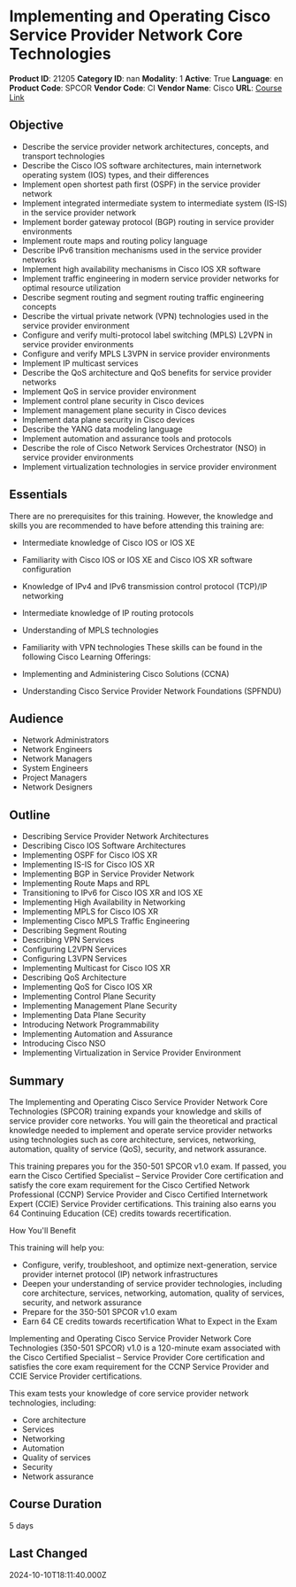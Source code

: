 # Implementing and Operating Cisco Service Provider Network Core Technologies

**Product ID**: 21205
**Category ID**: nan
**Modality**: 1
**Active**: True
**Language**: en
**Product Code**: SPCOR
**Vendor Code**: CI
**Vendor Name**: Cisco
**URL**: [Course Link](https://www.fastlaneus.com/course/cisco-spcor)

## Objective
- Describe the service provider network architectures, concepts, and transport technologies
- Describe the Cisco IOS software architectures, main internetwork operating system (IOS) types, and their differences
- Implement open shortest path first (OSPF) in the service provider network
- Implement integrated intermediate system to intermediate system (IS-IS) in the service provider network
- Implement border gateway protocol (BGP) routing in service provider environments
- Implement route maps and routing policy language
- Describe IPv6 transition mechanisms used in the service provider networks
- Implement high availability mechanisms in Cisco IOS XR software
- Implement traffic engineering in modern service provider networks for optimal resource utilization
- Describe segment routing and segment routing traffic engineering concepts
- Describe the virtual private network (VPN) technologies used in the service provider environment
- Configure and verify multi-protocol label switching (MPLS) L2VPN in service provider environments
- Configure and verify MPLS L3VPN in service provider environments
- Implement IP multicast services
- Describe the QoS architecture and QoS benefits for service provider networks
- Implement QoS in service provider environment
- Implement control plane security in Cisco devices
- Implement management plane security in Cisco devices
- Implement data plane security in Cisco devices
- Describe the YANG data modeling language
- Implement automation and assurance tools and protocols
- Describe the role of Cisco Network Services Orchestrator (NSO) in service provider environments
- Implement virtualization technologies in service provider environment

## Essentials
There are no prerequisites for this training. However, the knowledge and skills you are recommended to have before attending this training are: 


- Intermediate knowledge of Cisco IOS or IOS XE
- Familiarity with Cisco IOS or IOS XE and Cisco IOS XR software configuration
- Knowledge of IPv4 and IPv6 transmission control protocol (TCP)/IP networking
- Intermediate knowledge of IP routing protocols
- Understanding of MPLS technologies
- Familiarity with VPN technologies
These skills can be found in the following Cisco Learning Offerings:   


- Implementing and Administering Cisco Solutions (CCNA)
- Understanding Cisco Service Provider Network Foundations (SPFNDU)

## Audience
- Network Administrators
- Network Engineers
- Network Managers
- System Engineers
- Project Managers
- Network Designers

## Outline
- Describing Service Provider Network Architectures
- Describing Cisco IOS Software Architectures
- Implementing OSPF for Cisco IOS XR
- Implementing IS-IS for Cisco IOS XR
- Implementing BGP in Service Provider Network
- Implementing Route Maps and RPL
- Transitioning to IPv6 for Cisco IOS XR and IOS XE
- Implementing High Availability in Networking
- Implementing MPLS for Cisco IOS XR
- Implementing Cisco MPLS Traffic Engineering
- Describing Segment Routing
- Describing VPN Services
- Configuring L2VPN Services
- Configuring L3VPN Services
- Implementing Multicast for Cisco IOS XR
- Describing QoS Architecture
- Implementing QoS for Cisco IOS XR
- Implementing Control Plane Security
- Implementing Management Plane Security
- Implementing Data Plane Security
- Introducing Network Programmability
- Implementing Automation and Assurance
- Introducing Cisco NSO
- Implementing Virtualization in Service Provider Environment

## Summary
The Implementing and Operating Cisco Service Provider Network Core Technologies (SPCOR) training expands your knowledge and skills of service provider core networks. You will gain the theoretical and practical knowledge needed to implement and operate service provider networks using technologies such as core architecture, services, networking, automation, quality of service (QoS), security, and network assurance.   

This training prepares you for the 350-501 SPCOR v1.0 exam. If passed, you earn the Cisco Certified Specialist – Service Provider Core certification and satisfy the core exam requirement for the Cisco Certified Network Professional (CCNP) Service Provider and Cisco Certified Internetwork Expert (CCIE) Service Provider certifications. This training also earns you 64 Continuing Education (CE) credits towards recertification. 
 
How You'll Benefit


This training will help you: 


- Configure, verify, troubleshoot, and optimize next-generation, service provider internet protocol (IP) network infrastructures
- Deepen your understanding of service provider technologies, including core architecture, services, networking, automation, quality of services, security, and network assurance
- Prepare for the 350-501 SPCOR v1.0 exam
- Earn 64 CE credits towards recertification
What to Expect in the Exam


Implementing and Operating Cisco Service Provider Network Core Technologies (350-501 SPCOR) v1.0 is a 120-minute exam associated with the Cisco Certified Specialist – Service Provider Core certification and satisfies the core exam requirement for the CCNP Service Provider and CCIE Service Provider certifications. 

This exam tests your knowledge of core service provider network technologies, including:  


- Core architecture
- Services
- Networking
- Automation
- Quality of services
- Security
- Network assurance

## Course Duration
5 days

## Last Changed
2024-10-10T18:11:40.000Z
